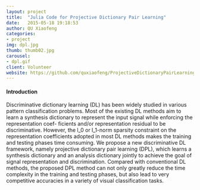 ```yaml
---
layout: project
title:  "Julia Code for Projective Dictionary Pair Learning"
date:   2015-05-18 19:18:53
author: QU Xiaofeng
categories:
- project
img: dpl.jpg
thumb: thumb02.jpg
carousel:
- dpl.gif
client: Volunteer
website: https://github.com/quxiaofeng/ProjectiveDictionaryPairLearning.jl
---
```

#### Introduction
Discriminative dictionary learning (DL) has been widely studied in various pattern
classification problems. Most of the existing DL methods aim to learn a synthesis
dictionary to represent the input signal while enforcing the representation coef-
ficients and/or representation residual to be discriminative. However, the l_0 or
l_1-norm sparsity constraint on the representation coefficients adopted in most DL
methods makes the training and testing phases time consuming. We propose a new
discriminative DL framework, namely projective dictionary pair learning (DPL),
which learns a synthesis dictionary and an analysis dictionary jointly to achieve
the goal of signal representation and discrimination. Compared with conventional
DL methods, the proposed DPL method can not only greatly reduce the time
complexity in the training and testing phases, but also lead to very competitive
accuracies in a variety of visual classification tasks.
